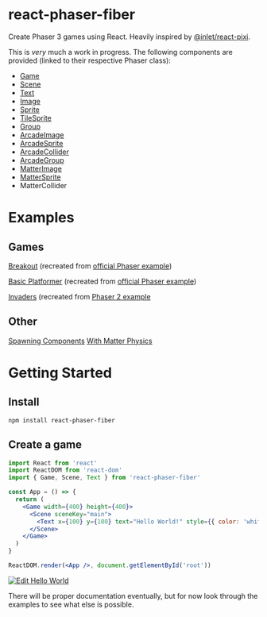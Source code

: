 # react-phaser-fiber

Create Phaser 3 games using React. Heavily inspired by [@inlet/react-pixi](https://github.com/inlet/react-pixi).

This is _very_ much a work in progress. The following components are provided (linked to their respective Phaser class):

- [Game](https://photonstorm.github.io/phaser3-docs/Phaser.Game.html)
- [Scene](https://photonstorm.github.io/phaser3-docs/Phaser.Scene.html)
- [Text](https://photonstorm.github.io/phaser3-docs/Phaser.GameObjects.Text.html)
- [Image](https://photonstorm.github.io/phaser3-docs/Phaser.GameObjects.Image.html)
- [Sprite](https://photonstorm.github.io/phaser3-docs/Phaser.GameObjects.Sprite.html)
- [TileSprite](https://photonstorm.github.io/phaser3-docs/Phaser.GameObjects.TileSprite.html)
- [Group](https://photonstorm.github.io/phaser3-docs/Phaser.GameObjects.Group.html)
- [ArcadeImage](https://photonstorm.github.io/phaser3-docs/Phaser.Physics.Arcade.Image.html)
- [ArcadeSprite](https://photonstorm.github.io/phaser3-docs/Phaser.Physics.Arcade.Sprite.html)
- [ArcadeCollider](https://photonstorm.github.io/phaser3-docs/Phaser.Physics.Arcade.Collider.html)
- [ArcadeGroup](https://photonstorm.github.io/phaser3-docs/Phaser.Physics.Arcade.Group.html)
- [MatterImage](https://photonstorm.github.io/phaser3-docs/Phaser.Physics.Matter.Image.html)
- [MatterSprite](https://photonstorm.github.io/phaser3-docs/Phaser.Physics.Matter.Sprite.html)
- MatterCollider

# Examples

## Games

[Breakout](https://codesandbox.io/s/github/mattjennings/react-phaser-fiber/tree/master/examples/breakout) (recreated from [official Phaser example](https://labs.phaser.io/edit.html?src=src\games\breakout\breakout.js))

[Basic Platformer](https://codesandbox.io/s/github/mattjennings/react-phaser-fiber/tree/master/examples/basic-platformer) (recreated from [official Phaser example](https://labs.phaser.io/edit.html?src=src/physics/arcade/basic%20platform.js&v=3.22.0))

[Invaders](https://codesandbox.io/s/github/mattjennings/react-phaser-fiber/tree/master/examples/invaders) (recreated from [Phaser 2 example](https://phaser.io/examples/v2/games/invaders)

## Other

[Spawning Components](https://codesandbox.io/s/github/mattjennings/react-phaser-fiber/tree/master/examples/spawner)
[With Matter Physics](https://codesandbox.io/s/github/mattjennings/react-phaser-fiber/tree/master/examples/with-matter)

# Getting Started

## Install

```cli
npm install react-phaser-fiber
```

## Create a game

```jsx
import React from 'react'
import ReactDOM from 'react-dom'
import { Game, Scene, Text } from 'react-phaser-fiber'

const App = () => {
  return (
    <Game width={400} height={400}>
      <Scene sceneKey="main">
        <Text x={100} y={100} text="Hello World!" style={{ color: 'white' }} />
      </Scene>
    </Game>
  )
}

ReactDOM.render(<App />, document.getElementById('root'))
```

[![Edit Hello World](https://codesandbox.io/static/img/play-codesandbox.svg)](https://codesandbox.io/s/github/mattjennings/react-phaser-fiber/tree/master/examples/hello-world)

There will be proper documentation eventually, but for now look through the examples to see what else is possible.
